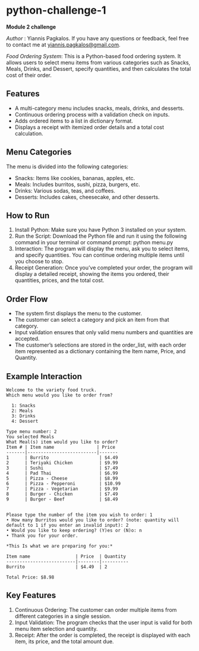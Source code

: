 # python-challenge-1  

  **Module 2 challenge**  
  
  *Author* : Yiannis Pagkalos. If you have any questions or feedback, feel free to contact me at yiannis.pagkalos@gmail.com.  
  
  *Food Ordering System*: This is a Python-based food ordering system. It allows users to select menu items from various categories such as Snacks, Meals, Drinks, and Dessert, specify quantities, and then calculates the total cost of their order.

## Features  

- A multi-category menu includes snacks, meals, drinks, and desserts.
- Continuous ordering process with a validation check on inputs.
- Adds ordered items to a list in dictionary format.
- Displays a receipt with itemized order details and a total cost calculation.  

## Menu Categories  

The menu is divided into the following categories:  

- Snacks: Items like cookies, bananas, apples, etc.
- Meals: Includes burritos, sushi, pizza, burgers, etc.
- Drinks: Various sodas, teas, and coffees.
- Desserts: Includes cakes, cheesecake, and other desserts.  


## How to Run  

1. Install Python: Make sure you have Python 3 installed on your system.  
2. Run the Script: Download the Python file and run it using the following command in your terminal or command prompt:
python menu.py  
3. Interaction: The program will display the menu, ask you to select items, and specify quantities. You can continue ordering multiple items until you choose to stop.  
4. Receipt Generation: Once you’ve completed your order, the program will display a detailed receipt, showing the items you ordered, their quantities, prices, and the total cost.  


## Order Flow  

- The system first displays the menu to the customer.
- The customer can select a category and pick an item from that category.
- Input validation ensures that only valid menu numbers and quantities are accepted.
- The customer’s selections are stored in the order_list, with each order item represented as a dictionary containing the Item name, Price, and Quantity.


## Example Interaction  

	Welcome to the variety food truck.
	Which menu would you like to order from? 
 
	  1: Snacks
	  2: Meals
	  3: Drinks
	  4: Dessert
 
	Type menu number: 2
	You selected Meals
	What Meal(s) item would you like to order?
	Item # | Item name                | Price
	-------|--------------------------|-------
	1      | Burrito                   | $4.49
	2      | Teriyaki Chicken          | $9.99
	3      | Sushi                     | $7.49
	4      | Pad Thai                  | $6.99
	5      | Pizza - Cheese            | $8.99
	6      | Pizza - Pepperoni         | $10.99
	7      | Pizza - Vegetarian        | $9.99
	8      | Burger - Chicken          | $7.49
	9      | Burger - Beef             | $8.49

 
	Please type the number of the item you wish to order: 1
	• How many Burritos would you like to order? (note: quantity will default to 1 if you enter an invalid input): 2
	• Would you like to keep ordering? (Y)es or (N)o: n
	• Thank you for your order.

	*This Is what we are preparing for you:*
	
	Item name                 | Price  | Quantity
	--------------------------|--------|----------
	Burrito                   | $4.49  | 2

	Total Price: $8.98


## Key Features  

1. Continuous Ordering: The customer can order multiple items from different categories in a single session.  
2. Input Validation: The program checks that the user input is valid for both menu item selection and quantity.  
3. Receipt: After the order is completed, the receipt is displayed with each item, its price, and the total amount due.  



